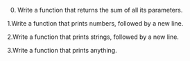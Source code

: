 0. Write a function that returns the sum of all its parameters.

1.Write a function that prints numbers, followed by a new line.

2.Write a function that prints strings, followed by a new line.

3.Write a function that prints anything.